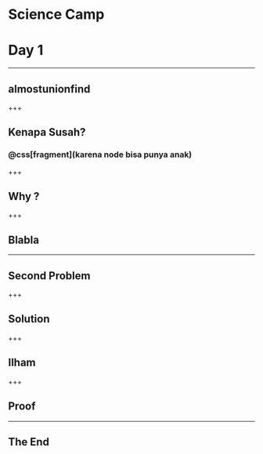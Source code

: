 # Science Camp 
# Day 1

---

## almostunionfind

+++

## Kenapa Susah?
### @css[fragment](karena node bisa punya anak)

+++ 

## Why ?

+++

## Blabla

---

## Second Problem

+++ 

## Solution

+++ 

## Ilham

+++ 

## Proof

--- 

## The End
